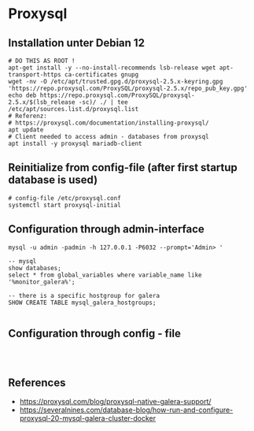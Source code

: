 # Proxysql 

## Installation unter Debian 12 

```
# DO THIS AS ROOT ! 
apt-get install -y --no-install-recommends lsb-release wget apt-transport-https ca-certificates gnupg
wget -nv -O /etc/apt/trusted.gpg.d/proxysql-2.5.x-keyring.gpg 'https://repo.proxysql.com/ProxySQL/proxysql-2.5.x/repo_pub_key.gpg'
echo deb https://repo.proxysql.com/ProxySQL/proxysql-2.5.x/$(lsb_release -sc)/ ./ | tee /etc/apt/sources.list.d/proxysql.list
# Referenz:
# https://proxysql.com/documentation/installing-proxysql/
apt update
# Client needed to access admin - databases from proxysql 
apt install -y proxysql mariadb-client 
```

## Reinitialize from config-file (after first startup database is used)

```
# config-file /etc/proxysql.conf 
systemctl start proxysql-initial
```

## Configuration through admin-interface 

```
mysql -u admin -padmin -h 127.0.0.1 -P6032 --prompt='Admin> '
```

```
-- mysql
show databases;
select * from global_variables where variable_name like '%monitor_galera%';

-- there is a specific hostgroup for galera
SHOW CREATE TABLE mysql_galera_hostgroups;


```

## Configuration through config - file 

```



```

## References

  * https://proxysql.com/blog/proxysql-native-galera-support/
  * https://severalnines.com/database-blog/how-run-and-configure-proxysql-20-mysql-galera-cluster-docker
